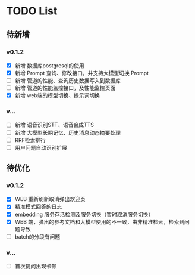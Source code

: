 # TODO List

## 待新增

### v0.1.2

- [X] 新增 数据库postgresql的使用
- [X] 新增 Prompt 查询、修改接口，并支持大模型切换 Prompt
- [ ] 新增 管道的性能、查询历史数据写入到数据库
- [ ] 新增 管道的性能监控接口，及性能监控页面
- [X] 新增 web端的模型切换、提示词切换

### v...

- [ ] 新增 语音识别STT、语音合成TTS
- [ ] 新增 大模型长期记忆、历史消息动态摘要处理
- [ ] RRF检索排行
- [ ] 用户问题自动识别扩展

## 待优化

### v0.1.2

- [X] WEB 重新刷新取消弹出欢迎页
- [X] 精准模式回答的日志
- [X] embedding 服务存活检测及服务切换（暂时取消服务切换）
- [X] WEB 端，弹出的参考文档和大模型使用的不一致，由非精准检索，检索到问题导致
- [ ] batch的分段有问题

### v...

- [ ] 首次提问出现卡顿
